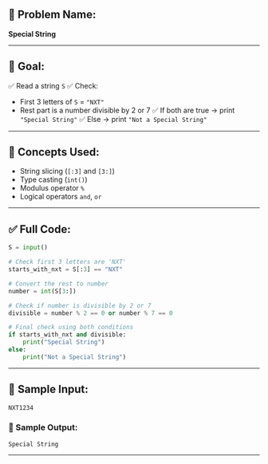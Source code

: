 ## 🧩 **Problem Name:**

**Special String**

---

## 🎯 **Goal:**

✅ Read a string `S`
✅ Check:

* First 3 letters of `S` = `"NXT"`
* Rest part is a number divisible by 2 or 7
  ✅ If both are true → print `"Special String"`
  ✅ Else → print `"Not a Special String"`

---

## 🧠 **Concepts Used:**

* String slicing (`[:3]` and `[3:]`)
* Type casting (`int()`)
* Modulus operator `%`
* Logical operators `and`, `or`

---

## ✅ Full Code:

```python
S = input()

# Check first 3 letters are 'NXT'
starts_with_nxt = S[:3] == "NXT"

# Convert the rest to number
number = int(S[3:])

# Check if number is divisible by 2 or 7
divisible = number % 2 == 0 or number % 7 == 0

# Final check using both conditions
if starts_with_nxt and divisible:
    print("Special String")
else:
    print("Not a Special String")
```

---

## 🧪 Sample Input:

```
NXT1234
```

### 🧾 Sample Output:

```
Special String
```

---

